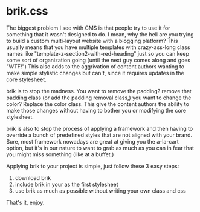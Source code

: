 brik.css
==

The biggest problem I see with CMS is that people try to use it for something that it wasn't designed to do. I mean, why the hell are you trying to build a custom multi-layout website with a blogging platform? This usually means that you have multiple templates with crazy-ass-long class names like "template-z-section2-with-red-heading" just so you can keep some sort of organization going (until the next guy comes along and goes "WTF!") This also adds to the aggrivation of content authors wanting to make simple stylistic changes but can't, since it requires updates in the core stylesheet.

brik is to stop the madness. You want to remove the padding? remove that padding class (or add the padding removal class,) you want to change the color? Replace the color class. This give the content authors the ability to make those changes without having to bother you or modifying the core stylesheet.

brik is also to stop the process of applying a framework and then having to override a bunch of predefined styles that are not aligned with your brand. Sure, most framework nowadays are great at giving you the a-la-cart option, but it's in our nature to want to grab as much as you can in fear that you might miss something (like at a buffet.)

Applying brik to your project is simple, just follow these 3 easy steps:

1. download brik
2. include brik in your <head> as the first stylesheet
3. use brik as much as possible without writing your own class and css

That's it, enjoy.
